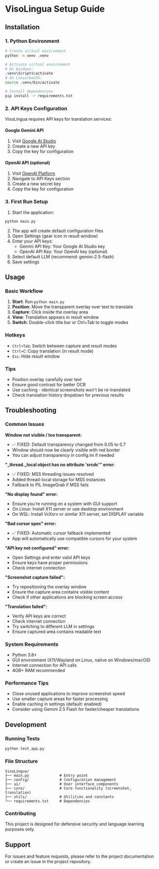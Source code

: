 # VisoLingua Setup Guide

## Installation

### 1. Python Environment
```bash
# Create virtual environment
python -m venv .venv

# Activate virtual environment
# On Windows:
.venv\Scripts\activate
# On Linux/macOS:
source .venv/bin/activate

# Install dependencies
pip install -r requirements.txt
```

### 2. API Keys Configuration

VisoLingua requires API keys for translation services:

#### Google Gemini API
1. Visit [Google AI Studio](https://aistudio.google.com/)
2. Create a new API key
3. Copy the key for configuration

#### OpenAI API (optional)
1. Visit [OpenAI Platform](https://platform.openai.com/)
2. Navigate to API Keys section
3. Create a new secret key
4. Copy the key for configuration

### 3. First Run Setup

1. Start the application:
```bash
python main.py
```

2. The app will create default configuration files
3. Open Settings (gear icon in result window)
4. Enter your API keys:
   - Gemini API Key: Your Google AI Studio key
   - OpenAI API Key: Your OpenAI key (optional)
5. Select default LLM (recommend: gemini-2.5-flash)
6. Save settings

## Usage

### Basic Workflow
1. **Start**: Run `python main.py`
2. **Position**: Move the transparent overlay over text to translate
3. **Capture**: Click inside the overlay area
4. **View**: Translation appears in result window
5. **Switch**: Double-click title bar or Ctrl+Tab to toggle modes

### Hotkeys
- `Ctrl+Tab`: Switch between capture and result modes
- `Ctrl+C`: Copy translation (in result mode)
- `Esc`: Hide result window

### Tips
- Position overlay carefully over text
- Ensure good contrast for better OCR
- Use caching - identical screenshots won't be re-translated
- Check translation history dropdown for previous results

## Troubleshooting

### Common Issues

**Window not visible / too transparent:**
- ✅ FIXED: Default transparency changed from 0.05 to 0.7
- Window should now be clearly visible with red border
- You can adjust transparency in config.ini if needed

**"_thread._local object has no attribute 'srcdc'" error:**
- ✅ FIXED: MSS threading issues resolved
- Added thread-local storage for MSS instances
- Fallback to PIL ImageGrab if MSS fails

**"No display found" error:**
- Ensure you're running on a system with GUI support
- On Linux: Install X11 server or use desktop environment
- On WSL: Install VcXsrv or similar X11 server, set DISPLAY variable

**"Bad cursor spec" error:**
- ✅ FIXED: Automatic cursor fallback implemented
- App will automatically use compatible cursors for your system

**"API key not configured" error:**
- Open Settings and enter valid API keys
- Ensure keys have proper permissions
- Check internet connection

**"Screenshot capture failed":**
- Try repositioning the overlay window
- Ensure the capture area contains visible content
- Check if other applications are blocking screen access

**"Translation failed":**
- Verify API keys are correct
- Check internet connection
- Try switching to different LLM in settings
- Ensure captured area contains readable text

### System Requirements
- Python 3.8+
- GUI environment (X11/Wayland on Linux, native on Windows/macOS)
- Internet connection for API calls
- 4GB+ RAM recommended

### Performance Tips
- Close unused applications to improve screenshot speed
- Use smaller capture areas for faster processing
- Enable caching in settings (default: enabled)
- Consider using Gemini 2.5 Flash for faster/cheaper translations

## Development

### Running Tests
```bash
python test_app.py
```

### File Structure
```
VisoLingua/
├── main.py              # Entry point
├── config/              # Configuration management
├── ui/                  # User interface components
├── core/                # Core functionality (screenshot, translation)
├── utils/               # Utilities and constants
└── requirements.txt     # Dependencies
```

### Contributing
This project is designed for defensive security and language learning purposes only.

## Support

For issues and feature requests, please refer to the project documentation or create an issue in the project repository.